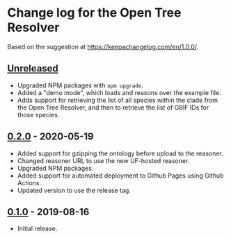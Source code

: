 # Change log for the Open Tree Resolver

Based on the suggestion at https://keepachangelog.com/en/1.0.0/.

## [Unreleased]
- Upgraded NPM packages with `npm upgrade`.
- Added a "demo mode", which loads and reasons over the example file.
- Adds support for retrieving the list of all species within the clade
  from the Open Tree Resolver, and then to retrieve the list of GBIF IDs
  for those species.

## [0.2.0] - 2020-05-19
- Added support for gzipping the ontology before upload to the reasoner.
- Changed reasoner URL to use the new UF-hosted reasoner.
- Upgraded NPM packages.
- Added support for automated deployment to Github Pages using Github Actions.
- Updated version to use the release tag.

## [0.1.0] - 2019-08-16
- Initial release.

  [Unreleased]: https://github.com/phyloref/open-tree-resolver/compare/v0.2.0...master
  [0.2.0]: https://github.com/phyloref/open-tree-resolver/releases/tag/v0.2.0
  [0.1.0]: https://github.com/phyloref/open-tree-resolver/releases/tag/v0.1.0

